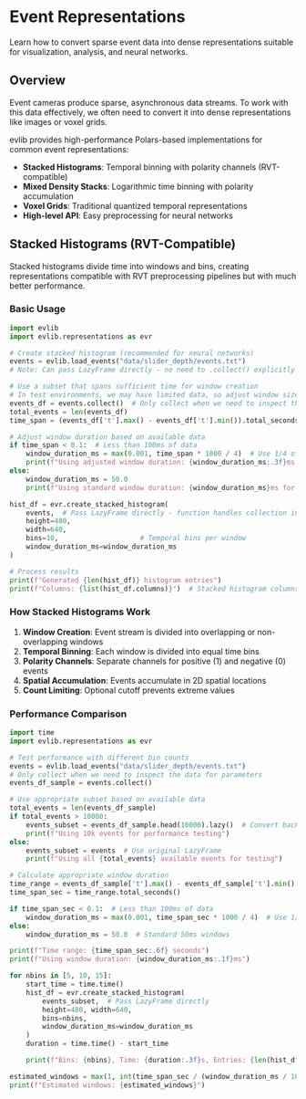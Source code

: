 # Event Representations

Learn how to convert sparse event data into dense representations suitable for visualization, analysis, and neural networks.

## Overview

Event cameras produce sparse, asynchronous data streams. To work with this data effectively, we often need to convert it into dense representations like images or voxel grids.

evlib provides high-performance Polars-based implementations for common event representations:

- **Stacked Histograms**: Temporal binning with polarity channels (RVT-compatible)
- **Mixed Density Stacks**: Logarithmic time binning with polarity accumulation
- **Voxel Grids**: Traditional quantized temporal representations
- **High-level API**: Easy preprocessing for neural networks

## Stacked Histograms (RVT-Compatible)

Stacked histograms divide time into windows and bins, creating representations compatible with RVT preprocessing pipelines but with much better performance.

### Basic Usage

```python
import evlib
import evlib.representations as evr

# Create stacked histogram (recommended for neural networks)
events = evlib.load_events("data/slider_depth/events.txt")
# Note: Can pass LazyFrame directly - no need to .collect() explicitly

# Use a subset that spans sufficient time for window creation
# In test environments, we may have limited data, so adjust window size
events_df = events.collect()  # Only collect when we need to inspect the data
total_events = len(events_df)
time_span = (events_df['t'].max() - events_df['t'].min()).total_seconds()

# Adjust window duration based on available data
if time_span < 0.1:  # Less than 100ms of data
    window_duration_ms = max(0.001, time_span * 1000 / 4)  # Use 1/4 of available time, min 1μs
    print(f"Using adjusted window duration: {window_duration_ms:.3f}ms for {total_events} events")
else:
    window_duration_ms = 50.0
    print(f"Using standard window duration: {window_duration_ms}ms for {total_events} events")

hist_df = evr.create_stacked_histogram(
    events,  # Pass LazyFrame directly - function handles collection internally
    height=480,
    width=640,
    bins=10,                    # Temporal bins per window
    window_duration_ms=window_duration_ms
)

# Process results
print(f"Generated {len(hist_df)} histogram entries")
print(f"Columns: {list(hist_df.columns)}")  # Stacked histogram columns
```

### How Stacked Histograms Work

1. **Window Creation**: Event stream is divided into overlapping or non-overlapping windows
2. **Temporal Binning**: Each window is divided into equal time bins
3. **Polarity Channels**: Separate channels for positive (1) and negative (0) events
4. **Spatial Accumulation**: Events accumulate in 2D spatial locations
5. **Count Limiting**: Optional cutoff prevents extreme values

### Performance Comparison

```python
import time
import evlib.representations as evr

# Test performance with different bin counts
events = evlib.load_events("data/slider_depth/events.txt")
# Only collect when we need to inspect the data for parameters
events_df_sample = events.collect()

# Use appropriate subset based on available data
total_events = len(events_df_sample)
if total_events > 10000:
    events_subset = events_df_sample.head(10000).lazy()  # Convert back to LazyFrame
    print(f"Using 10k events for performance testing")
else:
    events_subset = events  # Use original LazyFrame
    print(f"Using all {total_events} available events for testing")

# Calculate appropriate window duration
time_range = events_df_sample['t'].max() - events_df_sample['t'].min()
time_span_sec = time_range.total_seconds()

if time_span_sec < 0.1:  # Less than 100ms of data
    window_duration_ms = max(0.001, time_span_sec * 1000 / 4)  # Use 1/4 of available time, min 1μs
else:
    window_duration_ms = 50.0  # Standard 50ms windows

print(f"Time range: {time_span_sec:.6f} seconds")
print(f"Using window duration: {window_duration_ms:.1f}ms")

for nbins in [5, 10, 15]:
    start_time = time.time()
    hist_df = evr.create_stacked_histogram(
        events_subset,  # Pass LazyFrame directly
        height=480, width=640,
        bins=nbins,
        window_duration_ms=window_duration_ms
    )
    duration = time.time() - start_time

    print(f"Bins: {nbins}, Time: {duration:.3f}s, Entries: {len(hist_df)}")

estimated_windows = max(1, int(time_span_sec / (window_duration_ms / 1000)))
print(f"Estimated windows: {estimated_windows}")
```
